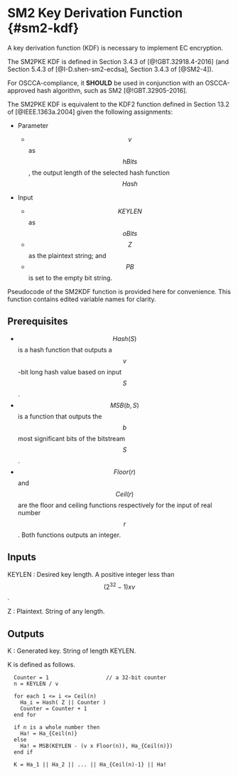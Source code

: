 # SM2 Key Derivation Function {#sm2-kdf}

A key derivation function (KDF) is necessary to implement EC encryption.

The SM2PKE KDF is defined in Section 3.4.3 of [@!GBT.32918.4-2016] (and
Section 5.4.3 of [@I-D.shen-sm2-ecdsa], Section 3.4.3 of [@SM2-4]).

For OSCCA-compliance, it **SHOULD** be used in conjunction with an
OSCCA-approved hash algorithm, such as SM2 [@!GBT.32905-2016].

The SM2PKE KDF is equivalent to the KDF2 function defined in
Section 13.2 of [@IEEE.1363a.2004] given the following assignments:

* Parameter
  * $$v$$ as $$hBits$$, the output length of the selected hash function $$Hash$$

* Input
  * $$KEYLEN$$ as $$oBits$$
  * $$Z$$ as the plaintext string; and
  * $$PB$$ is set to the empty bit string.

Pseudocode of the SM2KDF function is provided here for convenience. This
function contains edited variable names for clarity.

## Prerequisites

<!-- Left() is usually called MSB (most significant bits), but we don't
need to follow the document's conventions -->

* $$Hash(S)$$ is a hash function that outputs a $$v$$-bit long hash value
  based on input $$S$$.
* $$MSB(b, S)$$ is a function that outputs the $$b$$ most significant bits of
  the bitstream $$S$$.
* $$Floor(r)$$ and $$Ceil(r)$$ are the floor and ceiling functions
  respectively for the input of real number $$r$$. Both functions
  outputs an integer.

## Inputs

KEYLEN
: Desired key length. A positive integer less than $$(2^32 - 1) x v$$.

Z
: Plaintext. String of any length.

## Outputs

K
: Generated key. String of length KEYLEN.

K is defined as follows.

```
  Counter = 1                  // a 32-bit counter
  n = KEYLEN / v

  for each 1 <= i <= Ceil(n)
    Ha_i = Hash( Z || Counter )
    Counter = Counter + 1
  end for

  if n is a whole number then
    Ha! = Ha_{Ceil(n)}
  else
    Ha! = MSB(KEYLEN - (v x Floor(n)), Ha_{Ceil(n)})
  end if

  K = Ha_1 || Ha_2 || ... || Ha_{Ceil(n)-1} || Ha!
```
